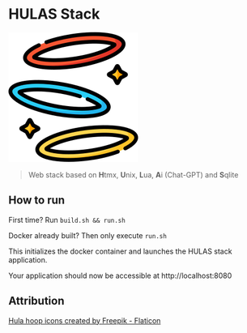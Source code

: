 # HULAS Stack

![Icon](./docs/hula-hoop.png)

> Web stack based on **H**tmx, **U**nix, **L**ua, **A**i (Chat-GPT) and **S**qlite

## How to run 

First time? Run `build.sh && run.sh`

Docker already built? Then only execute `run.sh`

This initializes the docker container and launches the HULAS stack application. 

Your application should now be accessible at http://localhost:8080


## Attribution

<a href="https://www.flaticon.com/free-icons/hula-hoop" title="hula hoop icons">Hula hoop icons created by Freepik - Flaticon</a>
